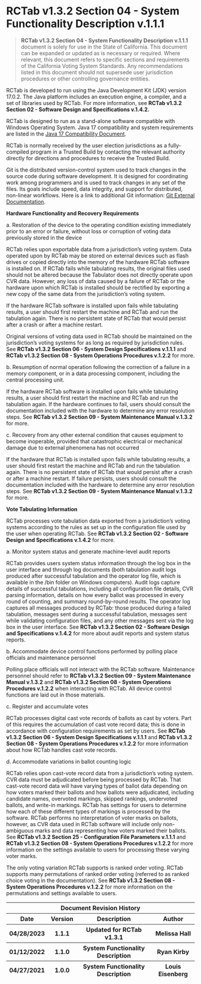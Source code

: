 # RCTab v1.3.2 Section 04 - System Functionality Description v.1.1.1

> **RCTab v1.3.2 Section 04 - System Functionality Description v.1.1.1**
> document is solely for use in the State of California. This document
> can be expanded or updated as is necessary or required. Where
> relevant, this document refers to specific sections and requirements
> of the California Voting System Standards. Any recommendations listed
> in this document should not supersede user jurisdiction procedures or
> other controlling governance entities.

RCTab is developed to run using the Java Development Kit (JDK) version
17.0.2. The Java platform includes an execution engine, a compiler, and
a set of libraries used by RCTab. For more information, see **RCTab
v1.3.2 Section 02 - Software Design and Specifications v.1.4.2.**

RCTab is designed to run as a stand-alone software compatible with
Windows Operating System. Java 17 compatibility and system requirements
are listed in the [<u>Java 17 Compatibility
Document</u>](https://www.oracle.com/java/technologies/javase/products-doc-jdk17certconfig.html).

RCTab is normally received by the user election jurisdictions as a
fully-compiled program in a Trusted Build by contacting the relevant
authority directly for directions and procedures to receive the Trusted
Build.

Git is the distributed version-control system used to track changes in
the source code during software development. It is designed for
coordinating work among programmers and is used to track changes in any
set of the files. Its goals include speed, data integrity, and support
for distributed, non-linear workflows. Here is a link to additional Git
information: [<u>Git External
Documentation</u>](https://git-scm.com/doc/ext).

**Hardware Functionality and Recovery Requirements**

a\. Restoration of the device to the operating condition existing
immediately prior to an error or failure, without loss or corruption of
voting data previously stored in the device

RCTab relies upon exportable data from a jurisdiction’s voting system.
Data operated upon by RCTab may be stored on external devices such as
flash drives or copied directly into the memory of the hardware RCTab
software is installed on. If RCTab fails while tabulating results, the
original files used should not be altered because the Tabulator does not
directly operate upon CVR data. However, any loss of data caused by a
failure of RCTab or the hardware upon which RCTab is installed should be
rectified by exporting a new copy of the same data from the
jurisdiction’s voting system.

If the hardware RCTab software is installed upon fails while tabulating
results, a user should first restart the machine and RCTab and run the
tabulation again. There is no persistent state of RCTab that would
persist after a crash or after a machine restart.

Original versions of voting data used in RCTab should be maintained on
the jurisdiction’s voting systems for as long as required by
jurisdiction rules. See **RCTab v1.3.2 Section 06 - System Design
Specifications v.1.1.1** and **RCTab v1.3.2 Section 08 - System
Operations Procedures v.1.2.2** for more.

b\. Resumption of normal operation following the correction of a failure
in a memory component, or in a data processing component, including the
central processing unit.

If the hardware RCTab software is installed upon fails while tabulating
results, a user should first restart the machine and RCTab and run the
tabulation again. If the hardware continues to fail, users should
consult the documentation included with the hardware to determine any
error resolution steps. See **RCTab v1.3.2 Section 09 - System
Maintenance Manual v.1.3.2** for more.

c\. Recovery from any other external condition that causes equipment to
become inoperable, provided that catastrophic electrical or mechanical
damage due to external phenomena has not occurred

If the hardware that RCTab is installed upon fails while tabulating
results, a user should first restart the machine and RCTab and run the
tabulation again. There is no persistent state of RCTab that would
persist after a crash or after a machine restart. If failure persists,
users should consult the documentation included with the hardware to
determine any error resolution steps. See **RCTab v1.3.2 Section 09 -
System Maintenance Manual v.1.3.2** for more.

**Vote Tabulating Information**

RCTab processes vote tabulation data exported from a jurisdiction’s
voting systems according to the rules as set up in the configuration
file used by the user when operating RCTab. See **RCTab v1.3.2 Section
02 - Software Design and Specifications v.1.4.2** for more.

a\. Monitor system status and generate machine-level audit reports

RCTab provides users system status information through the log box in
the user interface and through log documents (both tabulation audit logs
produced after successful tabulation and the operator log file, which is
available in the /bin folder on Windows computers). Audit logs capture
details of successful tabulations, including all configuration file
details, CVR parsing information, details on how every ballot was
processed in every round of counting, and summary round-by-round
results. The operator log captures all messages produced by RCTab: those
produced during a failed tabulation, messages sent during a successful
tabulation, messages sent while validating configuration files, and any
other messages sent via the log box in the user interface. See **RCTab
v1.3.2 Section 02 - Software Design and Specifications v.1.4.2** for
more about audit reports and system status reports.

b\. Accommodate device control functions performed by polling place
officials and maintenance personnel

Polling place officials will not interact with the RCTab software.
Maintenance personnel should refer to **RCTab v1.3.2 Section 09 - System
Maintenance Manual v.1.3.2** and **RCTab v1.3.2 Section 08 - System
Operations Procedures v.1.2.2** when interacting with RCTab. All device
control functions are laid out in those materials.

c\. Register and accumulate votes

RCTab processes digital cast vote records of ballots as cast by voters.
Part of this requires the accumulation of cast vote record data; this is
done in accordance with configuration requirements as set by users. See
**RCTab v1.3.2 Section 06 - System Design Specifications v.1.1.1** and
**RCTab v1.3.2 Section 08 - System Operations Procedures v.1.2.2** for
more information about how RCTab handles cast vote records.

d\. Accommodate variations in ballot counting logic

RCTab relies upon cast-vote record data from a jurisdiction’s voting
system. CVR data must be adjudicated before being processed by RCTab.
That cast-vote record data will have varying types of ballot data
depending on how voters marked their ballots and how ballots were
adjudicated, including candidate names, overvoted markings, skipped
rankings, undervoted ballots, and write-in markings. RCTab has settings
for users to determine how each of these different types of markings is
processed by the software. RCTab performs no interpretation of voter
marks on ballots, however, as CVR data used in RCTab software will
include only non-ambiguous marks and data representing how voters marked
their ballots. See **RCTab v1.3.2 Section 25 - Configuration File
Parameters v.1.1.1** and **RCTab v1.3.2 Section 08 - System Operations
Procedures v.1.2.2** for more information on the settings available to
users for processing these varying voter marks.

The only voting variation RCTab supports is ranked order voting. RCTab
supports many permutations of ranked order voting (referred to as ranked
choice voting in the documentation). See **RCTab v1.3.2 Section 08 -
System Operations Procedures v.1.2.2** for more information on the
permutations and settings available to users.

<table>
<colgroup>
<col style="width: 15%" />
<col style="width: 11%" />
<col style="width: 48%" />
<col style="width: 25%" />
</colgroup>
<thead>
<tr class="header">
<th colspan="4"><strong>Document Revision History</strong></th>
</tr>
<tr class="odd">
<th><strong>Date</strong></th>
<th><strong>Version</strong></th>
<th><strong>Description</strong></th>
<th><strong>Author</strong></th>
</tr>
<tr class="header">
<th>04/28/2023</th>
<th>1.1.1</th>
<th>Updated for RCTab v1.3.1</th>
<th>Melissa Hall</th>
</tr>
<tr class="odd">
<th>01/12/2022</th>
<th>1.1.0</th>
<th>System Functionality Description</th>
<th>Ryan Kirby</th>
</tr>
<tr class="header">
<th>04/27/2021</th>
<th>1.0.0</th>
<th>System Functionality Description</th>
<th>Louis Eisenberg</th>
</tr>
</thead>
<tbody>
</tbody>
</table>

